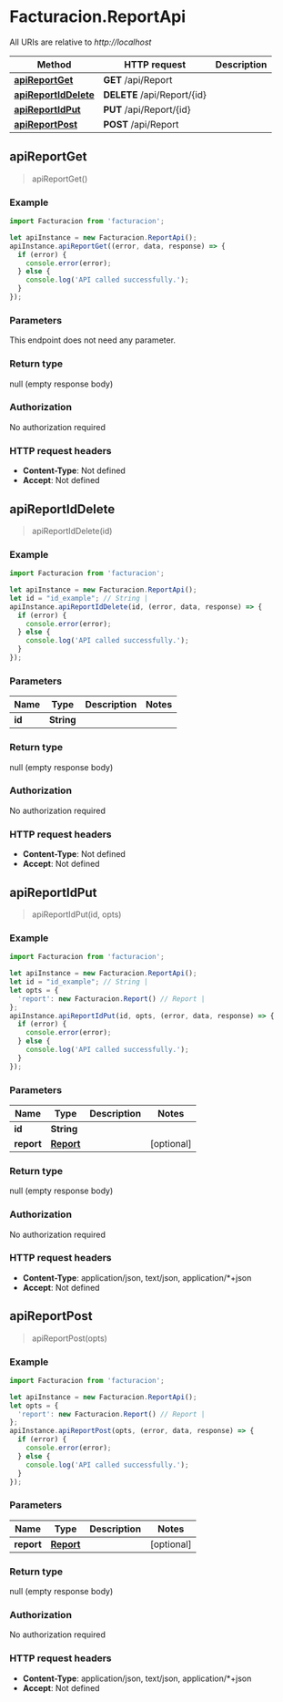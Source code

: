# Facturacion.ReportApi

All URIs are relative to *http://localhost*

Method | HTTP request | Description
------------- | ------------- | -------------
[**apiReportGet**](ReportApi.md#apiReportGet) | **GET** /api/Report | 
[**apiReportIdDelete**](ReportApi.md#apiReportIdDelete) | **DELETE** /api/Report/{id} | 
[**apiReportIdPut**](ReportApi.md#apiReportIdPut) | **PUT** /api/Report/{id} | 
[**apiReportPost**](ReportApi.md#apiReportPost) | **POST** /api/Report | 



## apiReportGet

> apiReportGet()



### Example

```javascript
import Facturacion from 'facturacion';

let apiInstance = new Facturacion.ReportApi();
apiInstance.apiReportGet((error, data, response) => {
  if (error) {
    console.error(error);
  } else {
    console.log('API called successfully.');
  }
});
```

### Parameters

This endpoint does not need any parameter.

### Return type

null (empty response body)

### Authorization

No authorization required

### HTTP request headers

- **Content-Type**: Not defined
- **Accept**: Not defined


## apiReportIdDelete

> apiReportIdDelete(id)



### Example

```javascript
import Facturacion from 'facturacion';

let apiInstance = new Facturacion.ReportApi();
let id = "id_example"; // String | 
apiInstance.apiReportIdDelete(id, (error, data, response) => {
  if (error) {
    console.error(error);
  } else {
    console.log('API called successfully.');
  }
});
```

### Parameters


Name | Type | Description  | Notes
------------- | ------------- | ------------- | -------------
 **id** | **String**|  | 

### Return type

null (empty response body)

### Authorization

No authorization required

### HTTP request headers

- **Content-Type**: Not defined
- **Accept**: Not defined


## apiReportIdPut

> apiReportIdPut(id, opts)



### Example

```javascript
import Facturacion from 'facturacion';

let apiInstance = new Facturacion.ReportApi();
let id = "id_example"; // String | 
let opts = {
  'report': new Facturacion.Report() // Report | 
};
apiInstance.apiReportIdPut(id, opts, (error, data, response) => {
  if (error) {
    console.error(error);
  } else {
    console.log('API called successfully.');
  }
});
```

### Parameters


Name | Type | Description  | Notes
------------- | ------------- | ------------- | -------------
 **id** | **String**|  | 
 **report** | [**Report**](Report.md)|  | [optional] 

### Return type

null (empty response body)

### Authorization

No authorization required

### HTTP request headers

- **Content-Type**: application/json, text/json, application/*+json
- **Accept**: Not defined


## apiReportPost

> apiReportPost(opts)



### Example

```javascript
import Facturacion from 'facturacion';

let apiInstance = new Facturacion.ReportApi();
let opts = {
  'report': new Facturacion.Report() // Report | 
};
apiInstance.apiReportPost(opts, (error, data, response) => {
  if (error) {
    console.error(error);
  } else {
    console.log('API called successfully.');
  }
});
```

### Parameters


Name | Type | Description  | Notes
------------- | ------------- | ------------- | -------------
 **report** | [**Report**](Report.md)|  | [optional] 

### Return type

null (empty response body)

### Authorization

No authorization required

### HTTP request headers

- **Content-Type**: application/json, text/json, application/*+json
- **Accept**: Not defined

